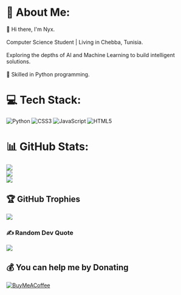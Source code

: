 # 💫 About Me:
👋 Hi there, I'm Nyx.<br><br>Computer Science Student | Living in Chebba, Tunisia.<br><br>Exploring the depths of AI and Machine Learning to build intelligent solutions.<br><br>🐍 Skilled in Python programming.


# 💻 Tech Stack:
![Python](https://img.shields.io/badge/python-3670A0?style=for-the-badge&logo=python&logoColor=ffdd54) ![CSS3](https://img.shields.io/badge/css3-%231572B6.svg?style=for-the-badge&logo=css3&logoColor=white) ![JavaScript](https://img.shields.io/badge/javascript-%23323330.svg?style=for-the-badge&logo=javascript&logoColor=%23F7DF1E) ![HTML5](https://img.shields.io/badge/html5-%23E34F26.svg?style=for-the-badge&logo=html5&logoColor=white)
# 📊 GitHub Stats:
![](https://github-readme-stats.vercel.app/api?username=Rebelforce7&theme=dark&hide_border=true&include_all_commits=false&count_private=false)<br/>
![](https://github-readme-streak-stats.herokuapp.com/?user=Rebelforce7&theme=dark&hide_border=true)<br/>
![](https://github-readme-stats.vercel.app/api/top-langs/?username=Rebelforce7&theme=dark&hide_border=true&include_all_commits=false&count_private=false&layout=compact)

## 🏆 GitHub Trophies
![](https://github-profile-trophy.vercel.app/?username=Rebelforce7&theme=radical&no-frame=false&no-bg=true&margin-w=4)

### ✍️ Random Dev Quote
![](https://quotes-github-readme.vercel.app/api?type=horizontal&theme=radical)

  ## 💰 You can help me by Donating
  [![BuyMeACoffee](https://img.shields.io/badge/Buy%20Me%20a%20Coffee-ffdd00?style=for-the-badge&logo=buy-me-a-coffee&logoColor=black)](https://buymeacoffee.com/rebelforce) 

  
<!-- Proudly created with GPRM ( https://gprm.itsvg.in ) -->
